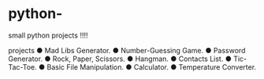 # python-
small python projects !!!!

projects
● Mad Libs Generator.
● Number-Guessing Game.
● Password Generator.
● Rock, Paper, Scissors.
● Hangman.
● Contacts List.
● Tic-Tac-Toe.
● Basic File Manipulation.
● Calculator.
● Temperature Converter.
